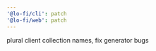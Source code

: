 ```yaml
---
'@lo-fi/cli': patch
'@lo-fi/web': patch
---
```


plural client collection names, fix generator bugs
